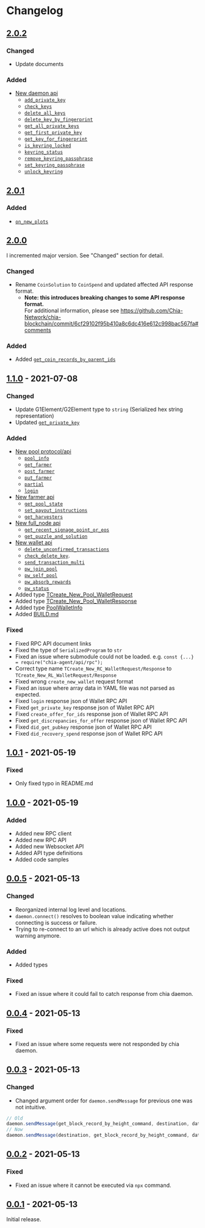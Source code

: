 # Changelog

## [2.0.2]
### Changed
- Update documents
### Added
- [New daemon api](./src/api/ws/daemon)
  - [`add_private_key`](./src/api/ws/daemon/README.md#add_private_keydaemon-params)
  - [`check_keys`](./src/api/ws/daemon/README.md#check_keysdaemon-params)
  - [`delete_all_keys`](./src/api/ws/daemon/README.md#delete_all_keysdaemon-params)
  - [`delete_key_by_fingerprint`](./src/api/ws/daemon/README.md#delete_key_by_fingerprintdaemon-params)
  - [`get_all_private_keys`](./src/api/ws/daemon/README.md#get_all_private_keysdaemon-params)
  - [`get_first_private_key`](./src/api/ws/daemon/README.md#get_first_private_keydaemon-params)
  - [`get_key_for_fingerprint`](./src/api/ws/daemon/README.md#get_key_for_fingerprintdaemon-params)
  - [`is_keyring_locked`](./src/api/ws/daemon/README.md#is_keyring_lockeddaemon)
  - [`keyring_status`](./src/api/ws/daemon/README.md#keyring_statusdaemon)
  - [`remove_keyring_passphrase`](./src/api/ws/daemon/README.md#remove_keyring_passphrasedaemon-params)
  - [`set_keyring_passphrase`](./src/api/ws/daemon/README.md#set_keyring_passphrasedaemon-params)
  - [`unlock_keyring`](./src/api/ws/daemon/README.md#unlock_keyringdaemon-params)

## [2.0.1]
### Added
- [`on_new_plots`](./src/api/ws/farmer/README.md#on_new_plots)

## [2.0.0]
I incremented major version. See "Changed" section for detail.

### Changed
- Rename `CoinSolution` to `CoinSpend` and updated affected API response format.
  - **Note: this introduces breaking changes to some API response format.**  
    For additional information, please see https://github.com/Chia-Network/chia-blockchain/commit/6cf29102f95b410a8c6dc416e612c998bac567fa#comments

### Added
- Added [`get_coin_records_by_parent_ids`](./rpc/full_node/README.md#get_coin_records_by_parent_idsagent-params)

## [1.1.0] - 2021-07-08
### Changed
- Update G1Element/G2Element type to `string` (Serialized hex string representation)
- Updated [`get_private_key`](./src/api/rpc/wallet/README.md#get_private_keyagent-params)

### Added
- [New pool protocol/api](./src/api/rpc/pool)
  - [`pool_info`](./src/api/rpc/pool/README.md#pool_infoagent)
  - [`get_farmer`](./src/api/rpc/pool/README.md#get_farmeragent-params)
  - [`post_farmer`](./src/api/rpc/pool/README.md#post_farmeragent-params)
  - [`put_farmer`](./src/api/rpc/pool/README.md#put_farmeragent-params)
  - [`partial`](./src/api/rpc/pool/README.md#partialagent-params)
  - [`login`](./src/api/rpc/pool/README.md#loginagent-params)
- [New farmer api](./src/api/rpc/farmer)
  - [`get_pool_state`](./src/api/rpc/farmer/README.md#get_pool_stateagent)
  - [`set_payout_instructions`](./src/api/rpc/farmer/README.md#set_payout_instructionsagent-params)
  - [`get_harvesters`](./src/api/rpc/farmer/README.md#get_harvestersagent)
- [New full_node api](./src/api/rpc/full_node)
  - [`get_recent_signage_point_or_eos`](./src/api/rpc/full_node/README.md#get_recent_signage_point_or_eosagent-params)
  - [`get_puzzle_and_solution`](./src/api/rpc/full_node/README.md#get_puzzle_and_solutionagent-params)
- [New wallet api](./src/api/rpc/wallet)
  - [`delete_unconfirmed_transactions`](./src/api/rpc/wallet/README.md#delete_unconfirmed_transactionsagent-params)
  - [`check_delete_key`](./src/api/rpc/wallet/README.md#check_delete_keyagent-params).
  - [`send_transaction_multi`](./src/api/rpc/wallet/README.md#send_transaction_multiagent-params)
  - [`pw_join_pool`](./src/api/rpc/wallet/README.md#pw_join_poolagent-params)
  - [`pw_self_pool`](./src/api/rpc/wallet/README.md#pw_self_poolagent-params)
  - [`pw_absorb_rewards`](./src/api/rpc/wallet/README.md#pw_absorb_rewardsagent-params)
  - [`pw_status`](./src/api/rpc/wallet/README.md#pw_statusagent-params)
- Added type [TCreate_New_Pool_WalletRequest](./src/api/rpc/wallet/README.md#create_new_walletagent-params)
- Added type [TCreate_New_Pool_WalletResponse](./src/api/rpc/wallet/README.md#create_new_walletagent-params)
- Added type [PoolWalletInfo](./src/api/chia/wallet/wallet_info.ts)
- Added [BUILD.md](./BUILD.md)

### Fixed
- Fixed RPC API document links
- Fixed the type of `SerializedProgram` to `str`
- Fixed an issue where submodule could not be loaded. e.g. `const {...} = require("chia-agent/api/rpc");`
- Correct type name `TCreate_New_RC_WalletRequest/Response` to `TCreate_New_RL_WalletRequest/Response`
- Fixed wrong `create_new_wallet` request format
- Fixed an issue where array data in YAML file was not parsed as expected.
- Fixed `login` response json of Wallet RPC API
- Fixed `get_private_key` response json of Wallet RPC API
- Fixed `create_offer_for_ids` response json of Wallet RPC API
- Fixed `get_discrepancies_for_offer` response json of Wallet RPC API
- Fixed `did_get_pubkey` response json of Wallet RPC API
- Fixed `did_recovery_spend` response json of Wallet RPC API



## [1.0.1] - 2021-05-19
### Fixed
- Only fixed typo in README.md

## [1.0.0] - 2021-05-19
### Added
- Added new RPC client
- Added new RPC API
- Added new Websocket API
- Added API type definitions
- Added code samples

## [0.0.5] - 2021-05-13
### Changed
- Reorganized internal log level and locations.
- `daemon.connect()` resolves to boolean value indicating whether connecting is success or failure.
- Trying to re-connect to an url which is already active does not output warning anymore.

### Added
- Added types

### Fixed
- Fixed an issue where it could fail to catch response from chia daemon.

## [0.0.4] - 2021-05-13
### Fixed
- Fixed an issue where some requests were not responded by chia daemon.

## [0.0.3] - 2021-05-13
### Changed
- Changed argument order for `daemon.sendMessage` for previous one was not intuitive.

```js
// Old
daemon.sendMessage(get_block_record_by_height_command, destination, data);
// Now
daemon.sendMessage(destination, get_block_record_by_height_command, data);
```

## [0.0.2] - 2021-05-13
### Fixed
- Fixed an issue where it cannot be executed via `npx` command.

## [0.0.1] - 2021-05-13
Initial release.

<!-- [Unreleased]: https://github.com/Chia-Mine/chia-agent/compare/v0.0.1...v0.0.2 -->
[2.0.2]: https://github.com/Chia-Mine/chia-agent/compare/v2.0.1...v2.0.2
[2.0.1]: https://github.com/Chia-Mine/chia-agent/compare/v2.0.0...v2.0.1
[2.0.0]: https://github.com/Chia-Mine/chia-agent/compare/v1.1.0...v2.0.0
[1.1.0]: https://github.com/Chia-Mine/chia-agent/compare/v1.0.1...v1.1.0
[1.0.1]: https://github.com/Chia-Mine/chia-agent/compare/v1.0.0...v1.0.1
[1.0.0]: https://github.com/Chia-Mine/chia-agent/compare/v0.0.5...v1.0.0
[0.0.5]: https://github.com/Chia-Mine/chia-agent/compare/v0.0.4...v0.0.5
[0.0.4]: https://github.com/Chia-Mine/chia-agent/compare/v0.0.3...v0.0.4
[0.0.3]: https://github.com/Chia-Mine/chia-agent/compare/v0.0.2...v0.0.3
[0.0.2]: https://github.com/Chia-Mine/chia-agent/compare/v0.0.1...v0.0.2
[0.0.1]: https://github.com/Chia-Mine/chia-agent/releases/tag/v0.0.1
